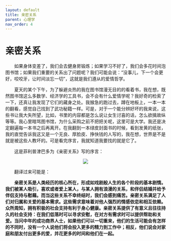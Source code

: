 ```yaml
---
layout: default
title: 亲密关系
parent: 心理学
nav_order: 4
---
```


# 亲密关系  

&emsp;&emsp;如果身体变差了，我们会去健身房锻炼；如果学习不好了，我们会多花时间泡图书馆；如果我们重要的关系出了问题呢？我们可能会说：“没事儿，下一个会更好，咬咬牙，让时间淡忘一切”，这就是我们遵从的爱情哲学。  

&emsp;&emsp;夏天的某个下午，为了躲避炎热的我在图书馆漫无目的的看着书，我在想，既然图书馆这么多数学、经济学的工具书，会不会有什么爱情学呢？我好奇的检索了一下，还真让我发现了它们的藏身之处。我猴急的跑过去，蹲在地板上，一本一本的翻看，感觉自己找到了武功秘籍一样。可是，对于一个能分辨好坏的我来说，这些书让我大失所望，比如，书里的内容都是怎么说让女生讨喜的话，怎么欲擒故纵等等。我心里暗骂图书馆，为什么采购之前不把把关呢，这里可是大学。我还是决定翻遍每一本书之后再离开。在我翻到一本绿皮封面书的时候，看到发黄的纸张，我的直觉告诉我这又是一个无良、厚脸皮、挣快钱的人写的，我在想，世界是不是就是被这些人教坏的。可是看完序言，我就知道我要找的就是它了。

&emsp;&emsp;这是菲利普津巴多为《亲密关系》写的序言：  

<div style="text-align:center"><img src="https://pic2.zhimg.com/80/v2-c3160ec52465fa3f11465bb66b692ded_1440w.jpg" align=center/></div>  

&emsp;&emsp;翻译过来可能是：  

**&emsp;&emsp;亲密关系是人类经历的核心所在，形成如戏剧般人生的各个阶段的基本剧情。我们被某人吸引，喜欢或者爱上某人，与某人拥有浪漫的关系，和伴侣结婚并给予伴侣支持与慰藉。而当这些关系不幸终结时，我们会感到痛苦。亲密关系满足了人们对归属和关爱的基本需求。这些需求意味着对他人强烈的情感依恋和相互依赖。众所周知，拥有积极的社会支持有利于身心健康。亲密关系提供了有意义且往往持久的社会支持：在我们低落时可以寻求安慰，在对方有需求时可以提供帮助和关爱。当问中年的成功商界人士，如果他们可以一切重来，他们的生活可能会有怎样的不同时，没有一个人说他们将会投入更多的精力到工作中；相反，他们说会对家庭和朋友付出更多的爱，并花更多的时间和他们在一起。**  
